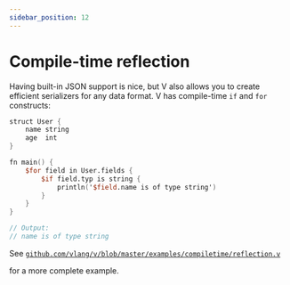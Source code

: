 ```yaml
---
sidebar_position: 12
---
```


# Compile-time reflection

Having built-in JSON support is nice, but V also allows you to create efficient
serializers for any data format. V has compile-time `if` and `for` constructs:

```v
struct User {
	name string
	age  int
}

fn main() {
	$for field in User.fields {
		$if field.typ is string {
			println('$field.name is of type string')
		}
	}
}

// Output:
// name is of type string
```
See [`github.com/vlang/v/blob/master/examples/compiletime/reflection.v`](https://github.com/vlang/v/blob/master/examples/compiletime/reflection.v) 

for a more complete example.